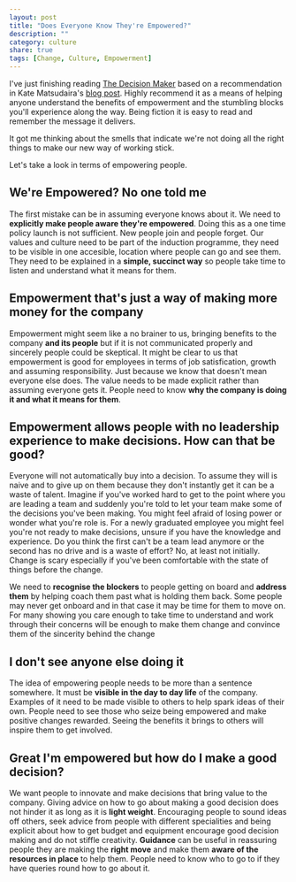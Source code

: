 ```yaml
---
layout: post
title: "Does Everyone Know They're Empowered?"
description: ""
category: culture
share: true
tags: [Change, Culture, Empowerment]
---
```

I've just finishing reading [The Decision Maker](http://www.amazon.co.uk/Decision-Maker-Dennis-Bakke/dp/0983263329) based on a recommendation in Kate Matsudaira's [blog post](https://popforms.com/what-to-read-in-2015/). Highly recommend it as a means of helping anyone understand the benefits of empowerment and the stumbling blocks you'll experience along the way. Being fiction it is easy to read and remember the message it delivers.

It got me thinking about the smells that indicate we're not doing all the right things to make our new way of working stick.

Let's take a look in terms of empowering people.

## We're Empowered? No one told me

The first mistake can be in assuming everyone knows about it. We need to **explicitly make people aware they're empowered**. Doing this as a one time policy launch is not sufficient. New people join and people forget. Our values and culture need to be part of the induction programme, they need to be visible in one accesible, location where people can go and see them. They need to be explained in a **simple, succinct way** so people take time to listen and understand what it means for them.


## Empowerment that's just a way of making more money for the company

Empowerment might seem like a no brainer to us, bringing benefits to the company **and its people** but if it is not communicated properly and sincerely people could be skeptical. It might be clear to us that empowerment is good for employees in terms of job satisfication, growth and assuming responsibility. Just because we know that doesn't mean everyone else does. The value needs to be made explicit rather than assuming everyone gets it. People need to know **why the company is doing it and what it means for them**.


## Empowerment allows people with no leadership experience to make decisions. How can that be good?

Everyone will not automatically buy into a decision. To assume they will is naive and to give up on them because they don't instantly get it can be a waste of talent. Imagine if you've worked hard to get to the point where you are leading a team and suddenly you're told to let your team make some of the decisions you've been making. You might feel afraid of losing power or wonder what you're role is. For a newly graduated employee you might feel you're not ready to make decisions, unsure if you have the knowledge and experience. Do you think the first can't be a team lead anymore or the second has no drive and is a waste of effort? No, at least not initially. Change is scary especially if you've been comfortable with the state of things before the change. 

We need to **recognise the blockers** to people getting on board and **address them** by helping coach them past what is holding them back. Some people may never get onboard and in that case it may be time for them to move on. For many showing you care enough to take time to understand and work through their concerns will be enough to make them change and convince them of the sincerity behind the change

## I don't see anyone else doing it

The idea of empowering people needs to be more than a sentence somewhere. It must be **visible in the day to day life** of the company. Examples of it need to be made visible to others to help spark ideas of their own. People need to see those who seize being empowered and make positive changes rewarded. Seeing the benefits it brings to others will inspire them to get involved.

## Great I'm empowered but how do I make a good decision?

We want people to innovate and make decisions that bring value to the company. Giving advice on how to go about making a good decision does not hinder it as long as it is **light weight**. Encouraging people to sound ideas off others, seek advice from people with different specialities and being explicit about how to get budget and equipment encourage good decision making and do not stiffle creativity. **Guidance** can be useful in reassuring people they are making the **right move** and make them **aware of the resources in place** to help them. People need to know who to go to if they have queries round how to go about it. 



